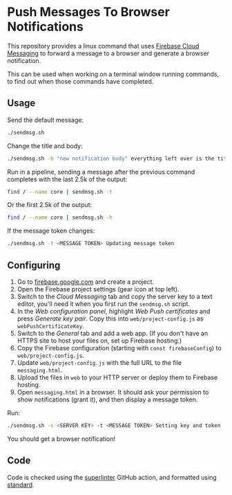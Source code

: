 # Push Messages To Browser Notifications

This repository provides a linux command that uses
[Firebase Cloud Messaging](https://firebase.google.com/docs/cloud-messaging) to
forward a message to a browser and generate a browser notification.

This can be used when working on a terminal window running commands, to find out
when those commands have completed.

## Usage

Send the default message:

```sh
./sendmsg.sh
```

Change the title and body:

```sh
./sendmsg.sh -b "new notification body" everything left over is the title
```

Run in a pipeline, sending a message after the previous command completes with
the last 2.5k of the output:

```sh
find / --name core | sendmsg.sh -t
```

Or the first 2.5k of the output:

```sh
find / --name core | sendmsg.sh -h
```

If the message token changes:

```sh
./sendmsg.sh -t <MESSAGE TOKEN> Updating message token
```

## Configuring

1. Go to [firebase.google.com](https://firebase.google.com) and create a project.
1. Open the Firebase project settings (gear icon at top left).
1. Switch to the *Cloud Messaging* tab and copy the server key to a text
   editor, you'll need it when you first run the `sendmsg.sh` script.
1. In the *Web configuration panel*, highlight *Web Push certificates* and
   press *Generate key pair*. Copy this into `web/project-config.js` as
   `webPushCertificateKey`.
1. Switch to the *General* tab and add a web app. (If you don't have an HTTPS
   site to host your files on, set up Firebase hosting.)
1. Copy the Firebase configuration (starting with `const firebaseConfig`) to
   `web/project-config.js`.
1. Update `web/project-config.js` with the full URL to the file
   `messaging.html`.
1. Upload the files in `web` to your HTTP server or deploy them to Firebase
   hosting.
1. Open `messaging.html` in a browser. It should ask your permission to show
   notifications (grant it), and then display a message token.

Run:

```sh
./sendmsg.sh -s <SERVER KEY> -t <MESSAGE TOKEN> Setting key and token
```

You should get a browser notification!

## Code

Code is checked using the [superlinter](https://github.com/github/super-linter)
GitHub action, and formatted using [standard](https://standardjs.com/).